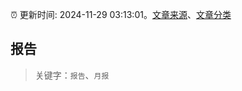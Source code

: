 :alarm_clock: 更新时间: 2024-11-29 03:13:01。[文章来源](/README.md)、[文章分类](/TAGS.md)

## 报告


> 关键字：`报告`、`月报`



